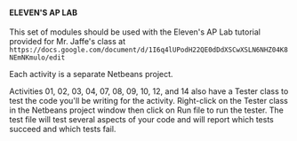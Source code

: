 #### ELEVEN'S AP LAB

This set of modules should be used with the Eleven's AP Lab tutorial provided for Mr. Jaffe's class at 
`https://docs.google.com/document/d/1I6q4lUPodH22QE0dDdXSCwXSLN6NHZ04K8NEmNKmulo/edit`

Each activity is a separate Netbeans project.

Activities 01, 02, 03, 04, 07, 08, 09, 10, 12, and 14 also have a Tester class to test the code you'll be writing for the activity.
Right-click on the Tester class in the Netbeans project window then click on Run file to run the tester.  The test file will test several aspects of your code and will
report which tests succeed and which tests fail.
